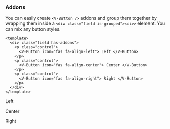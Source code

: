 ### Addons

You can easily create `<V-Button />` addons and group them together
by wrapping them inside a `<div class="field is-grouped"><div>` element.
You can mix any button styles.

<!--code-->

```vue
<template>
  <div class="field has-addons">
    <p class="control">
      <V-Button icon="fas fa-align-left"> Left </V-Button>
    </p>
    <p class="control">
      <V-Button icon="fas fa-align-center"> Center </V-Button>
    </p>
    <p class="control">
      <V-Button icon="fas fa-align-right"> Right </V-Button>
    </p>
  </div>
</template>
```

<!--/code-->

<!--example-->

<div class="field has-addons">
    <p class="control">
        <V-Button icon="fas fa-align-left">
            Left
        </V-Button>
    </p>
    <p class="control">
        <V-Button icon="fas fa-align-center">
            Center
        </V-Button>
    </p>
    <p class="control">
        <V-Button icon="fas fa-align-right">
            Right
        </V-Button>
    </p>
</div>

<!--/example-->
